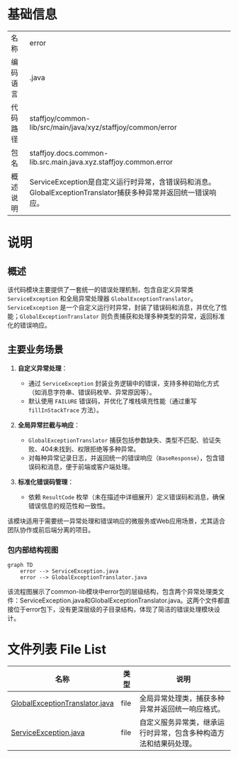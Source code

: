# 基础信息

|      |      |
|------|------|
| 名称 | error |
| 编码语言 | .java |
| 代码路径 | staffjoy/common-lib/src/main/java/xyz/staffjoy/common/error |
| 包名 | staffjoy.docs.common-lib.src.main.java.xyz.staffjoy.common.error |
| 概述说明 | ServiceException是自定义运行时异常，含错误码和消息。GlobalExceptionTranslator捕获多种异常并返回统一错误响应。 |

# 说明

## 概述  
该代码模块主要提供了一套统一的错误处理机制，包含自定义异常类 `ServiceException` 和全局异常处理器 `GlobalExceptionTranslator`。`ServiceException` 是一个自定义运行时异常，封装了错误码和消息，并优化了性能；`GlobalExceptionTranslator` 则负责捕获和处理多种类型的异常，返回标准化的错误响应。  

## 主要业务场景  
1. **自定义异常处理**：  
   - 通过 `ServiceException` 封装业务逻辑中的错误，支持多种初始化方式（如消息字符串、错误码枚举、异常原因等）。  
   - 默认使用 `FAILURE` 错误码，并优化了堆栈填充性能（通过重写 `fillInStackTrace` 方法）。  

2. **全局异常拦截与响应**：  
   - `GlobalExceptionTranslator` 捕获包括参数缺失、类型不匹配、验证失败、404未找到、权限拒绝等多种异常。  
   - 对每种异常记录日志，并返回统一的错误响应（`BaseResponse`），包含错误码和消息，便于前端或客户端处理。  

3. **标准化错误码管理**：  
   - 依赖 `ResultCode` 枚举（未在描述中详细展开）定义错误码和消息，确保错误信息的规范性和一致性。  

该模块适用于需要统一异常处理和错误响应的微服务或Web应用场景，尤其适合团队协作或前后端分离的项目。


### 包内部结构视图

```mermaid
graph TD
    error --> ServiceException.java
    error --> GlobalExceptionTranslator.java
```

该流程图展示了common-lib模块中error包的层级结构，包含两个异常处理类文件：ServiceException.java和GlobalExceptionTranslator.java。这两个文件都直接位于error包下，没有更深层级的子目录结构，体现了简洁的错误处理模块设计。

# 文件列表 File List

| 名称   | 类型  | 说明 |
|-------|------|-------------|
| [GlobalExceptionTranslator.java](GlobalExceptionTranslator.md) | file | 全局异常处理类，捕获多种异常并返回统一响应格式。 |
| [ServiceException.java](ServiceException.md) | file | 自定义服务异常类，继承运行时异常，包含多种构造方法和结果码处理。 |


